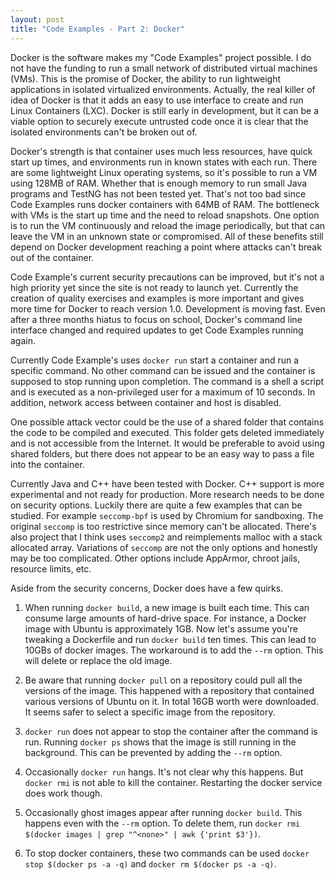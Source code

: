 ```yaml
---
layout: post
title: "Code Examples - Part 2: Docker"
---
```


Docker is the software makes my "Code Examples" project possible. I do not have the funding to run a small network of distributed virtual machines (VMs). This is the promise of Docker, the ability to run lightweight applications in isolated virtualized environments. Actually, the real killer of idea of Docker is that it adds an easy to use interface to create and run Linux Containers (LXC). Docker is still early in development, but it can be a viable option to securely execute untrusted code once it is clear that the isolated environments can't be broken out of.

Docker's strength is that container uses much less resources, have quick start up times, and environments run in known states with each run. There are some lightweight Linux operating systems, so it's possible to run a VM using 128MB of RAM. Whether that is enough memory to run small Java programs and TestNG has not been tested yet. That's not too bad since Code Examples runs docker containers with 64MB of RAM. The bottleneck with VMs is the start up time and the need to reload snapshots. One option is to run the VM continuously and reload the image periodically, but that can leave the VM in an unknown state or compromised. All of these benefits still depend on Docker development reaching a point where attacks can't break out of the container.

Code Example's current security precautions can be improved, but it's not a high priority yet since the site is not ready to launch yet. Currently the creation of quality exercises and examples is more important and gives more time for Docker to reach version 1.0. Development is moving fast. Even after a three months hiatus to focus on school, Docker's command line interface changed and required updates to get Code Examples running again.

Currently Code Example's uses `docker run` start a container and run a specific command. No other command can be issued and the container is supposed to stop running upon completion. The command is a shell a script and is executed as a non-privileged user for a maximum of 10 seconds. In addition, network access between container and host is disabled. 

One possible attack vector could be the use of a shared folder that contains the code to be compiled and executed. This folder gets deleted immediately and is not accessible from the Internet. It would be preferable to avoid using shared folders, but there does not appear to be an easy way to pass a file into the container.

Currently Java and C++ have been tested with Docker. C++ support is more experimental and not ready for production. More research needs to be done on security options. Luckily there are quite a few examples that can be studied. For example `seccomp-bpf` is used by Chromium for sandboxing. The original `seccomp` is too restrictive since memory can't be allocated. There's also project that I think uses `seccomp2` and reimplements malloc with a stack allocated array. Variations of `seccomp` are not the only options and honestly may be too complicated. Other options include AppArmor, chroot jails, resource limits, etc.

Aside from the security concerns, Docker does have a few quirks.

1. When running  `docker build`, a new image is built each time. This can consume large amounts of hard-drive space. For instance, a Docker image with Ubuntu is approximately 1GB. Now let's assume you're tweaking a Dockerfile and run `docker build` ten times. This can lead to 10GBs of docker images. The workaround is to add the `--rm` option. This will delete or replace the old image.

2. Be aware that running `docker pull` on a repository could pull all the versions of the image. This happened with a repository that contained various versions of Ubuntu on it. In total 16GB worth were downloaded. It seems safer to select a specific image from the repository.

3. `docker run` does not appear to stop the container after the command is run. Running `docker ps` shows that the image is still running in the background. This can be prevented by adding the `--rm` option.

4. Occasionally `docker run` hangs. It's not clear why this happens. But `docker rmi` is not able to kill the container. Restarting the docker service does work though.

5. Occasionally ghost images appear after running `docker build`. This happens even with the `--rm` option. To delete them, run `docker rmi $(docker images | grep "^<none>" | awk {'print $3'})`.

6. To stop docker containers, these two commands can be used `docker stop $(docker ps -a -q)` and `docker rm $(docker ps -a -q)`.